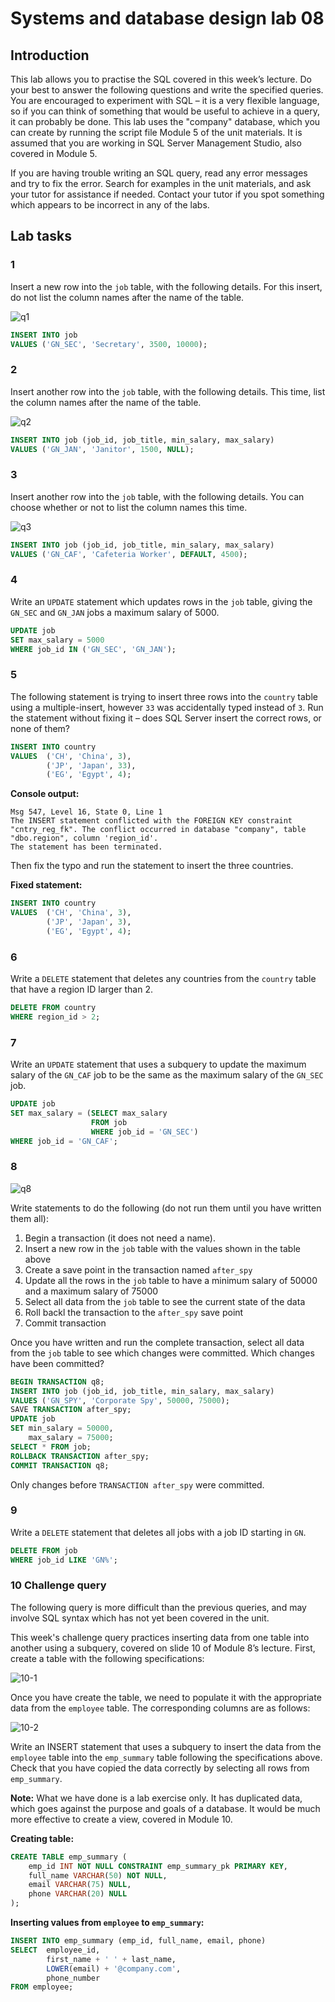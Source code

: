 # Systems and database design lab 08

## Introduction

This lab allows you to practise the SQL covered in this week’s lecture. Do your best to answer the following questions and write the specified queries. You are encouraged to experiment with SQL – it is a very flexible language, so if you can think of something that would be useful to achieve in a query, it can probably be done. This lab uses the "company" database, which you can create by running the script file Module 5 of the unit materials. It is assumed that you are
working in SQL Server Management Studio, also covered in Module 5.

If you are having trouble writing an SQL query, read any error messages and try to fix the error. Search for examples in the unit materials, and ask your tutor for assistance if needed. Contact your tutor if you spot something which appears to be incorrect in any of the labs.

## Lab tasks

### 1

Insert a new row into the `job` table, with the following details. For this insert, do not list the column names after the name of the table.

![q1](http://snag.gy/4yw29.jpg)

``` sql
INSERT INTO job
VALUES ('GN_SEC', 'Secretary', 3500, 10000);
```

### 2

Insert another row into the `job` table, with the following details. This time, list the column names after the name of the table.

![q2](http://snag.gy/pL1yS.jpg)

``` sql
INSERT INTO job (job_id, job_title, min_salary, max_salary)
VALUES ('GN_JAN', 'Janitor', 1500, NULL);
```

### 3

Insert another row into the `job` table, with the following details. You can choose whether or not to list the column names this time.

![q3](http://snag.gy/IWMLF.jpg)

``` sql
INSERT INTO job (job_id, job_title, min_salary, max_salary)
VALUES ('GN_CAF', 'Cafeteria Worker', DEFAULT, 4500);
```

### 4

Write an `UPDATE` statement which updates rows in the `job` table, giving the `GN_SEC` and `GN_JAN` jobs a maximum salary of 5000.

``` sql
UPDATE job
SET max_salary = 5000
WHERE job_id IN ('GN_SEC', 'GN_JAN');
```

### 5

The following statement is trying to insert three rows into the `country` table using a multiple-insert, however `33` was accidentally typed instead of `3`. Run the statement without fixing it – does SQL Server insert the correct rows, or none of them?

``` sql
INSERT INTO country
VALUES	('CH', 'China', 3),
		('JP', 'Japan', 33),
		('EG', 'Egypt', 4);
```

**Console output:**

```
Msg 547, Level 16, State 0, Line 1
The INSERT statement conflicted with the FOREIGN KEY constraint "cntry_reg_fk". The conflict occurred in database "company", table "dbo.region", column 'region_id'.
The statement has been terminated.
```

Then fix the typo and run the statement to insert the three countries.

**Fixed statement:**

``` sql
INSERT INTO country
VALUES	('CH', 'China', 3),
		('JP', 'Japan', 3),
		('EG', 'Egypt', 4);
```

### 6

Write a `DELETE` statement that deletes any countries from the `country` table that have a region ID larger than 2.

``` sql
DELETE FROM country
WHERE region_id > 2;
```

### 7

Write an `UPDATE` statement that uses a subquery to update the maximum salary of the `GN_CAF` job to be the same as the maximum salary of the `GN_SEC` job.

``` sql
UPDATE job
SET max_salary = (SELECT max_salary
				  FROM job
				  WHERE job_id = 'GN_SEC')
WHERE job_id = 'GN_CAF';
```

### 8

![q8](http://snag.gy/JRxkm.jpg)

Write statements to do the following (do not run them until you have written them all):

1. Begin a transaction (it does not need a name).
2. Insert a new row in the `job` table with the values shown in the table above
3. Create a save point in the transaction named `after_spy`
4. Update all the rows in the `job` table to have a minimum salary of 50000 and a maximum salary of 75000
5. Select all data from the `job` table to see the current state of the data
6. Roll backl the transaction to the `after_spy` save point
7. Commit transaction

Once you have written and run the complete transaction, select all data from the `job` table to see which changes were committed. Which changes have been committed?

``` sql
BEGIN TRANSACTION q8;
INSERT INTO job (job_id, job_title, min_salary, max_salary)
VALUES ('GN_SPY', 'Corporate Spy', 50000, 75000);
SAVE TRANSACTION after_spy;
UPDATE job
SET min_salary = 50000,
	max_salary = 75000;
SELECT * FROM job;
ROLLBACK TRANSACTION after_spy;
COMMIT TRANSACTION q8;
```

Only changes before `TRANSACTION after_spy` were committed.

### 9

Write a `DELETE` statement that deletes all jobs with a job ID starting in `GN`.

``` sql
DELETE FROM job
WHERE job_id LIKE 'GN%';
```

### 10 Challenge query

The following query is more difficult than the previous queries, and may involve SQL syntax which has not yet been covered in the unit.

This week's challenge query practices inserting data from one table into another using a subquery, covered on slide 10 of Module 8’s lecture. First, create a table with the following specifications:

![10-1](http://snag.gy/UEcCW.jpg)

Once you have create the table, we need to populate it with the appropriate data from the `employee` table. The corresponding columns are as follows:

![10-2](http://snag.gy/CLHtd.jpg)

Write an INSERT statement that uses a subquery to insert the data from the `employee` table into the `emp_summary` table following the specifications above. Check that you have copied the data correctly by selecting all rows from `emp_summary`.

**Note:** What we have done is a lab exercise only. It has duplicated data, which goes against the purpose and goals of a database. It would be much more effective to create a view, covered in Module 10.

**Creating table:**

``` sql
CREATE TABLE emp_summary (
	emp_id INT NOT NULL CONSTRAINT emp_summary_pk PRIMARY KEY,
	full_name VARCHAR(50) NOT NULL,
	email VARCHAR(75) NULL,
	phone VARCHAR(20) NULL
);
```

**Inserting values from `employee` to `emp_summary`:**

``` sql
INSERT INTO emp_summary (emp_id, full_name, email, phone)
SELECT	employee_id,
		first_name + ' ' + last_name,
		LOWER(email) + '@company.com',
		phone_number
FROM employee;
```
